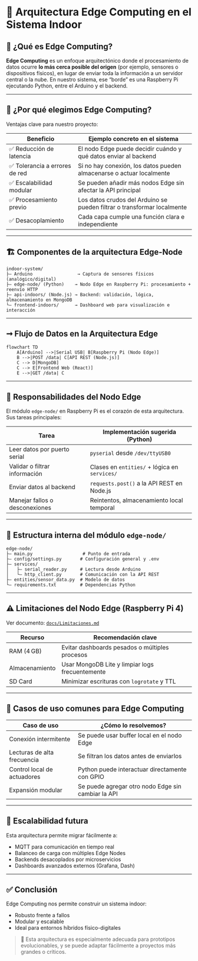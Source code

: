 # 🧠 Arquitectura Edge Computing en el Sistema Indoor

## 📌 ¿Qué es Edge Computing?

**Edge Computing** es un enfoque arquitectónico donde el procesamiento de datos ocurre **lo más cerca posible del origen** (por ejemplo, sensores o dispositivos físicos), en lugar de enviar toda la información a un servidor central o la nube. En nuestro sistema, ese “borde” es una Raspberry Pi ejecutando Python, entre el Arduino y el backend.

---

## 🧩 ¿Por qué elegimos Edge Computing?

Ventajas clave para nuestro proyecto:

| Beneficio                     | Ejemplo concreto en el sistema                                          |
| ----------------------------- | ----------------------------------------------------------------------- |
| ✅ Reducción de latencia       | El nodo Edge puede decidir cuándo y qué datos enviar al backend         |
| ✅ Tolerancia a errores de red | Si no hay conexión, los datos pueden almacenarse o actuar localmente    |
| ✅ Escalabilidad modular       | Se pueden añadir más nodos Edge sin afectar la API principal            |
| ✅ Procesamiento previo        | Los datos crudos del Arduino se pueden filtrar o transformar localmente |
| ✅ Desacoplamiento             | Cada capa cumple una función clara e independiente                      |

---

## 🏗️ Componentes de la arquitectura Edge-Node

```
indoor-system/
├— Arduino                 → Captura de sensores físicos (analógico/digital)
├— edge-node/ (Python)    → Nodo Edge en Raspberry Pi: procesamiento + reenvío HTTP
├— api-indoors/ (Node.js) → Backend: validación, lógica, almacenamiento en MongoDB
└— frontend-indoors/      → Dashboard web para visualización e interacción
```

---

## ➞ Flujo de Datos en la Arquitectura Edge

```mermaid
flowchart TD
    A[Arduino] -->|Serial USB| B[Raspberry Pi (Nodo Edge)]
    B -->|POST /data| C[API REST (Node.js)]
    C --> D[MongoDB]
    C --> E[Frontend Web (React)]
    E -->|GET /data| C
```

---

## 🧠 Responsabilidades del Nodo Edge

El módulo `edge-node/` en Raspberry Pi es el corazón de esta arquitectura. Sus tareas principales:

| Tarea                          | Implementación sugerida (Python)              |
| ------------------------------ | --------------------------------------------- |
| Leer datos por puerto serial   | `pyserial` desde `/dev/ttyUSB0`               |
| Validar o filtrar información  | Clases en `entities/` + lógica en `services/` |
| Enviar datos al backend        | `requests.post()` a la API REST en Node.js    |
| Manejar fallos o desconexiones | Reintentos, almacenamiento local temporal     |

---

## 📁 Estructura interna del módulo `edge-node/`

```plaintext
edge-node/
├— main.py                   # Punto de entrada
├— config/settings.py       # Configuración general y .env
├— services/
│   ├— serial_reader.py     # Lectura desde Arduino
│   └— http_client.py       # Comunicación con la API REST
├— entities/sensor_data.py  # Modelo de datos
└— requirements.txt         # Dependencias Python
```

---

## ⚠️ Limitaciones del Nodo Edge (Raspberry Pi 4)

Ver documento: [`docs/Limitaciones.md`](./Limitaciones.md)

| Recurso        | Recomendación clave                             |
| -------------- | ----------------------------------------------- |
| RAM (4 GB)     | Evitar dashboards pesados o múltiples procesos  |
| Almacenamiento | Usar MongoDB Lite y limpiar logs frecuentemente |
| SD Card        | Minimizar escrituras con `logrotate` y TTL      |

---

## 🔎 Casos de uso comunes para Edge Computing

| Caso de uso                 | ¿Cómo lo resolvemos?                               |
| --------------------------- | -------------------------------------------------- |
| Conexión intermitente       | Se puede usar buffer local en el nodo Edge         |
| Lecturas de alta frecuencia | Se filtran los datos antes de enviarlos            |
| Control local de actuadores | Python puede interactuar directamente con GPIO     |
| Expansión modular           | Se puede agregar otro nodo Edge sin cambiar la API |

---

## 🚀 Escalabilidad futura

Esta arquitectura permite migrar fácilmente a:

* MQTT para comunicación en tiempo real
* Balanceo de carga con múltiples Edge Nodes
* Backends desacoplados por microservicios
* Dashboards avanzados externos (Grafana, Dash)

---

## ✅ Conclusión

Edge Computing nos permite construir un sistema indoor:

* Robusto frente a fallos
* Modular y escalable
* Ideal para entornos híbridos físico-digitales

> 📌 Esta arquitectura es especialmente adecuada para prototipos evolucionables, y se puede adaptar fácilmente a proyectos más grandes o críticos.
